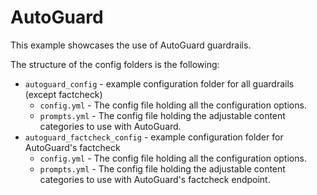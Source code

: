 # AutoGuard

This example showcases the use of AutoGuard guardrails.

The structure of the config folders is the following:
- `autoguard_config` - example configuration folder for all guardrails (except factcheck)
  - `config.yml` - The config file holding all the configuration options.
  - `prompts.yml` - The config file holding the adjustable content categories to use with AutoGuard.
- `autoguard_factcheck_config` - example configuration folder for AutoGuard's factcheck
  - `config.yml` - The config file holding all the configuration options.
  - `prompts.yml` - The config file holding the adjustable content categories to use with AutoGuard's factcheck endpoint.
